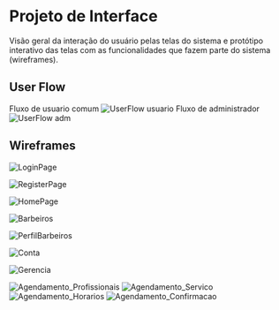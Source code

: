 
# Projeto de Interface

Visão geral da interação do usuário pelas telas do sistema e protótipo interativo das telas com as funcionalidades que fazem parte do sistema (wireframes).

## User Flow
Fluxo de usuario comum
![UserFlow usuario](img/userflow_usuario.jpeg)
Fluxo de administrador
![UserFlow adm](img/userflow-adm.jpeg)

## Wireframes

![LoginPage](img/LoginPage.png)

![RegisterPage](img/RegisterPage.png)

![HomePage](img/HomePage.png)

![Barbeiros](img/barbeiros.jpeg)

![PerfilBarbeiros](img/perfilbarbeiros.jpeg)

![Conta](img/conta.png)

![Gerencia](img/gerencia.png)

![Agendamento_Profissionais](img/agendamentoProfissionais.png)
![Agendamento_Servico](img/agendamentoServico.png)
![Agendamento_Horarios](img/agendamentoHorarios.png)
![Agendamento_Confirmacao](img/agendamentoConfirmacao.png)
